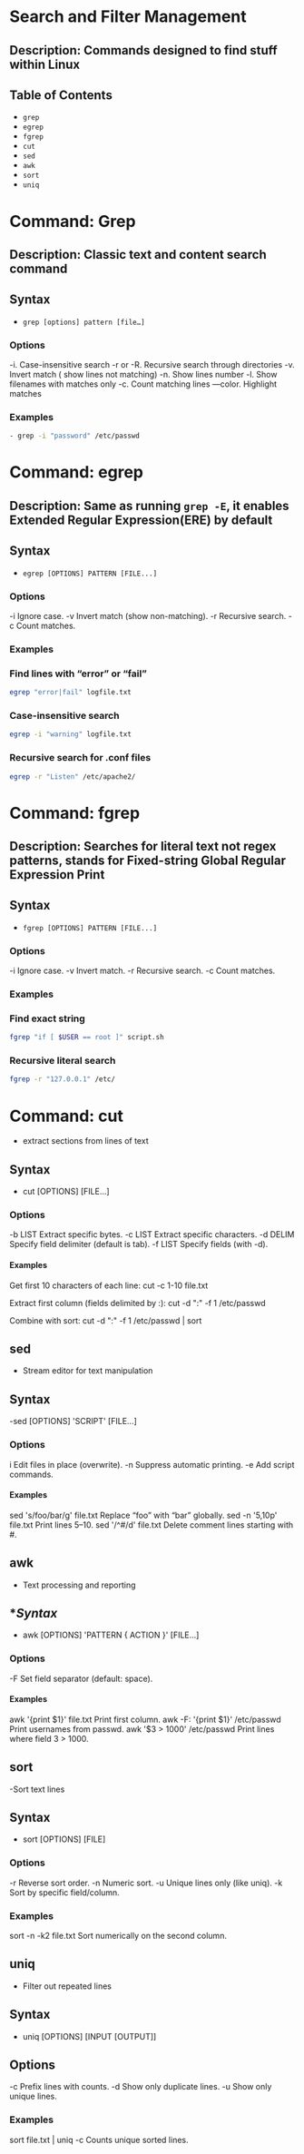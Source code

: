 # Search and Filter Management

## Description: Commands designed to find stuff within Linux

## Table of Contents

- `grep`
- `egrep`
- `fgrep`
- `cut`
- `sed`
- `awk`
- `sort`
- `uniq`


# Command: Grep

## Description: Classic text and content search command

## Syntax

- `grep [options] pattern [file…]`

### Options

-i.           Case-insensitive search
-r or -R. Recursive search through directories
-v.           Invert match ( show lines not matching)
-n.          Show lines number 
-l.           Show filenames with matches only
-c.          Count matching lines
—color.  Highlight matches

### Examples

```bash
- grep -i "password" /etc/passwd
```


# Command: egrep

## Description: Same as running `grep -E`, it enables Extended Regular Expression(ERE) by default

## Syntax

- `egrep [OPTIONS] PATTERN [FILE...]`

### Options

-i	Ignore case.
-v	Invert match (show non-matching).
-r	Recursive search.
-c	Count matches.

### Examples

### Find lines with “error” or “fail”

```bash
egrep "error|fail" logfile.txt
```

### Case-insensitive search

```bash
egrep -i "warning" logfile.txt
```

### Recursive search for .conf files

```bash
egrep -r "Listen" /etc/apache2/
```

# Command: fgrep

## Description: Searches for **literal text** not regex patterns, stands for Fixed-string Global Regular Expression Print

## Syntax

- `fgrep [OPTIONS] PATTERN [FILE...]`

### Options

-i	Ignore case.
-v	Invert match.
-r	Recursive search.
-c	Count matches.

### Examples

### Find exact string

```bash
fgrep "if [ $USER == root ]" script.sh
```

### Recursive literal search

```bash
fgrep -r "127.0.0.1" /etc/
```

# Command: cut

- extract sections from lines of text

## **Syntax**
- cut [OPTIONS] [FILE...]

### **Options**
-b LIST	Extract specific bytes.
-c LIST	Extract specific characters.
-d DELIM	Specify field delimiter (default is tab).
-f LIST	Specify fields (with -d).

#### **Examples**
Get first 10 characters of each line:
cut -c 1-10 file.txt

Extract first column (fields delimited by :):
cut -d ":" -f 1 /etc/passwd

Combine with sort:
cut -d ":" -f 1 /etc/passwd | sort



## **sed** 
- Stream editor for text manipulation

## **Syntax**
-sed [OPTIONS] 'SCRIPT' [FILE...]

### **Options**
i	Edit files in place (overwrite).
-n	Suppress automatic printing.
-e	Add script commands.

#### **Examples**
sed 's/foo/bar/g' file.txt	Replace “foo” with “bar” globally.
sed -n '5,10p' file.txt	Print lines 5–10.
sed '/^#/d' file.txt	Delete comment lines starting with #.



## **awk**
- Text processing and reporting

## **Syntax*
- awk [OPTIONS] 'PATTERN { ACTION }' [FILE...]

### **Options**
-F	Set field separator (default: space).

#### **Examples**
awk '{print $1}' file.txt	Print first column.
awk -F: '{print $1}' /etc/passwd	Print usernames from passwd.
awk '$3 > 1000' /etc/passwd	Print lines where field 3 > 1000.



## **sort**
-Sort text lines

## **Syntax**
- sort [OPTIONS] [FILE]

### **Options**
-r	Reverse sort order.
-n	Numeric sort.
-u	Unique lines only (like uniq).
-k	Sort by specific field/column.

### **Examples**
sort -n -k2 file.txt
Sort numerically on the second column.



## **uniq**
- Filter out repeated lines

## **Syntax**
- uniq [OPTIONS] [INPUT [OUTPUT]]

## **Options**
-c	Prefix lines with counts.
-d	Show only duplicate lines.
-u	Show only unique lines.

### **Examples**
sort file.txt | uniq -c
Counts unique sorted lines.

